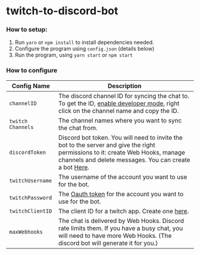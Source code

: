# twitch-to-discord-bot

### How to setup:

1. Run `yarn` or `npm install` to install dependencies needed.
2. Configure the program using `config.json` (details below)
3. Run the program, using `yarn start` or `npm start`



### How to configure

| Config Name           | Description                                                  |
| --------------------- | ------------------------------------------------------------ |
| `channelID`           | The discord channel ID for syncing the chat to. To get the ID, [enable developer mode](https://discordia.me/en/developer-mode), right click on the channel name and copy the ID. |
| ```twitch Channels``` | The channel names where you want to sync the chat from.      |
| `discordToken`        | Discord bot token. You will need to invite the bot to the server and give the right permissions to it: create Web Hooks, manage channels and delete messages. You can create a bot [Here](https://discord.com/developers). |
| `twitchUsername`      | The username of the account you want to use for the bot.     |
| `twitchPassword`      | The [Oauth token](https://twitchapps.com/tmi/) for the account you want to use for the bot. |
| `twitchClientID`      | The client ID for a twitch app. Create one [here](https://dev.twitch.tv/console/apps/create). |
| `maxWebhooks`         | The chat is delivered by Web Hooks. Discord rate limits them. If you have a busy chat, you will need to have more Web Hooks. (The discord bot will generate it for you.) |

